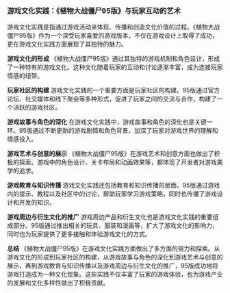 ### 游戏文化实践：《植物大战僵尸95版》与玩家互动的艺术

游戏文化实践是指通过游戏活动来体现、传播和创造文化价值的过程。《植物大战僵尸95版》作为一个深受玩家喜爱的游戏版本，不仅在游戏设计上取得了成功，更在游戏文化实践方面展现了其独特的魅力。

**游戏文化的形成**
《植物大战僵尸95版》通过其独特的游戏机制和角色设计，形成了一种特有的游戏文化。这种文化随着玩家的互动和讨论逐渐丰富，成为连接玩家情感的纽带。

**玩家社区的构建**
游戏文化实践的一个重要方面是玩家社区的构建。95版通过官方论坛、社交媒体和线下聚会等多种形式，促进了玩家之间的交流与合作，构建了一个活跃的游戏社区。

**游戏故事与角色的深化**
在游戏文化实践中，游戏故事和角色的深化也是关键一环。95版通过不断更新的游戏剧情和角色背景，加深了玩家对游戏世界的理解和情感投入。

**游戏艺术与创意的展示**
《植物大战僵尸95版》在游戏艺术和创意方面也做出了积极的探索。游戏中的角色设计、关卡布局和动画效果等，都体现了开发者对游戏美学的追求。

**游戏教育与知识传播**
游戏文化实践还包括教育和知识传播的层面。95版通过游戏内的提示、教程以及社区中的讨论，帮助玩家学习游戏策略，同时也传播了游戏设计和开发的知识。

**游戏周边与衍生文化的推广**
游戏周边产品和衍生文化也是游戏文化实践的重要组成部分。95版通过推出相关的玩具、服装和漫画等，扩大了游戏文化的影响力，同时也为玩家提供了更多接触和体验游戏文化的方式。

**总结**
《植物大战僵尸95版》在游戏文化实践方面做出了多方面的努力和探索。从游戏文化的形成到玩家社区的构建，从游戏故事与角色的深化到游戏艺术与创意的展示，再到游戏教育与知识传播以及游戏周边与衍生文化的推广，95版成功地将游戏打造成为一种文化现象。这些实践不仅丰富了玩家的游戏体验，也为游戏产业的发展和文化多样性做出了积极贡献。